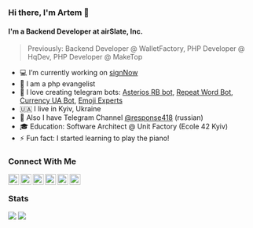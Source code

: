### Hi there, I'm Artem 👋

#### I'm a Backend Developer at airSlate, Inc.
> Previously: Backend Developer @ WalletFactory, PHP Developer @ HqDev, PHP Developer @ MakeTop

- 💻 I’m currently working on [signNow](https://signNow.com)
- 👾 I am a php evangelist
- 🎱 I love creating telegram bots: [Asterios RB bot][asterios], [Repeat Word Bot][repeat], [Currency UA Bot][currency], [Emoji Experts][emoji]
- 🇺🇦 I live in Kyiv, Ukraine
- 📝 Also I have Telegram Channel [@response418][channel] (russian)
- 🎓 Education: Software Architect @ Unit Factory (Ecole 42 Kyiv)
- ⚡ Fun fact: I started learning to play the piano!

### Connect With Me

[<img align="left" alt="omentes | Telegram" width="22px" src="https://cdn.jsdelivr.net/npm/simple-icons@v3/icons/telegram.svg" />][telegram]
[<img align="left" alt="setnemo | Twitter" width="22px" src="https://cdn.jsdelivr.net/npm/simple-icons@v3/icons/twitter.svg" />][twitter]
[<img align="left" alt="omentes | Instagram" width="22px" src="https://cdn.jsdelivr.net/npm/simple-icons@v3/icons/instagram.svg" />][instagram]
[<img align="left" alt="omentes | LinkedIn" width="22px" src="https://cdn.jsdelivr.net/npm/simple-icons@v3/icons/linkedin.svg" />][linkedin]
[<img align="left" alt="omentes | DEV" width="22px" src="https://d2fltix0v2e0sb.cloudfront.net/dev-badge.svg" />][dev]
[<img align="left" alt="omentes | Habr" width="22px" src="http://www.userlogos.org/files/logos/give/Habrahabr1.png" />][habr]
<br />

### Stats

![](https://github.com/omentes/github-stats/blob/master/generated/overview.svg)
![](https://github.com/omentes/github-stats/blob/master/generated/languages.svg)


[asterios]: https://t.me/AsteriosRBbot
[repeat]: https://t.me/RepeatWordBot
[currency]: https://t.me/CurrencyUA_Bot
[emoji]: https://t.me/emoji_experts_bot
[channel]: https://t.me/response418
[telegram]: https://t.me/omentes
[twitter]: https://twitter.com/setnemo
[instagram]: https://instagram.com/omentes_ua
[linkedin]: https://linkedin.com/in/omentes
[habr]: https://habr.com/ru/users/setnemo/
[dev]: https://dev.to/omentes
